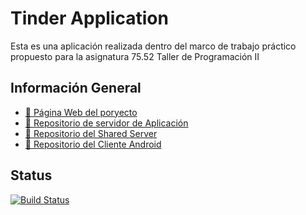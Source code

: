 # Tinder Application

Esta es una aplicación realizada dentro del marco de trabajo práctico propuesto para la asignatura 75.52 Taller de Programación II


## Información General

- [:link: Página Web del poryecto](http://tinder2team.github.io/Tinder-Server/)
- [:book: Repositorio de servidor de Aplicación](http://tinder2team.github.io/Tinder-Server/)
- [:book: Repositorio del Shared Server](https://github.com/Tinder2Team/Tinder-Shared)
- [:book: Repositorio del Cliente Android](https://github.com/Tinder2Team/Tinder-Client)

## Status

[![Build Status](https://travis-ci.org/Tinder2Team/Tinder-Server.svg?branch=master)](https://travis-ci.org/Tinder2Team/Tinder-Server)